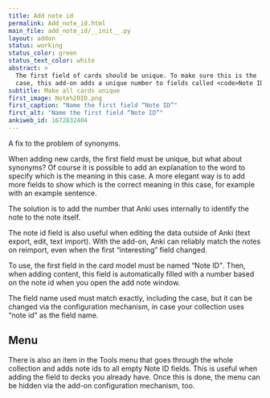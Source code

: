 ```yaml
---
title: Add note id
permalink: Add_note_id.html
main_file: add_note_id/__init__.py
layout: addon
status: working
status_color: green
status_text_color: white
abstract: >
  The first field of cards should be unique. To make sure this is the
  case, this add-on adds a unique number to fields called <code>Note ID</code>.
subtitle: Make all cards unique
first_image: Note%20ID.png
first_caption: "Name the first field “Note ID”"
first_alt: "Name the first field “Note ID”"
ankiweb_id: 1672832404
---
```

A fix to the problem of synonyms.

When adding new cards, the first field must be unique, but what about
synonyms? Of course it is possible to add an explanation to the word
to specify which is the meaning in this case. A more elegant
way is to add more fields to show which is the correct meaning in this
case, for example with an example sentence.

The solution is to add the number that Anki uses internally to
identify the note to the note itself.

The note id field is also useful when editing the data outside of Anki
(text export, edit, text import). With the add-on, Anki can reliably
match the notes on reimport, even when the first <q>interesting</q> field
changed.

To use, the first field in the card model must be named <q>Note ID</q>.
Then, when adding content, this field is automatically filled with a
number based on the note id when you open the add note window.

The field name used must match exactly, including the case, but it can be changed via the configuration mechanism, in case your collection uses <q>note id</q> as the field name.

## Menu

There is also an item in the Tools menu that goes through the whole
collection and adds note ids to all empty Note ID fields. This is
useful when adding the field to decks you already have. Once this is
done, the menu can be hidden via the add-on configuration mechanism, too.
